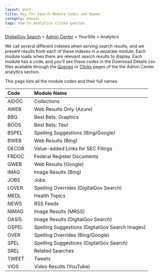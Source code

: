 ```yaml
---
layout: post
title: Key for Search Module Codes and Names
category: manual
tags: how-to analytics clicks queries
---
```


[DigitalGov Search](/index.html) > [Admin Center](https://search.usa.gov/sites/) > YourSite > Analytics

We call several different indexes when serving search results, and we present results from each of these indexes in a separate module. Each module loads when there are relevant search results to display. Each module has a code, and you'll see these codes in the Download Details csv files available through the [Queries](/manual/queries.html) or [Clicks](/manual/clicks.html) pages of the the Admin Center analytics section. 

This page lists all the module codes and their full names. 

| Code    | Module Name | 
| :------------ | :---------------------------------- |
| AIDOC&nbsp;&nbsp;&nbsp;&nbsp;&nbsp; | Collections |
| AWEB  | Web Results Only (Azure) |
| BBG   | Best Bets: Graphics |
| BOOS  | Best Bets: Text |
| BSPEL | Spelling Suggestions (Bing/Google) |
| BWEB  | Web Results (Bing) |
| DECOR | Value-added Links for SEC Filings |
| FRDOC | Federal Register Documents |
| GWEB  | Web Results (Google) |
| IMAG  | Image Results (Bing) |
| JOBS  | Jobs |
| LOVER | Spelling Overrides (DigitalGov Search) |
| MEDL  | Health Topics |
| NEWS  | RSS Feeds |
| NIMAG | Image Results (MRSS) |
| OASIS | Image Results (DigitalGov Search) |
| OSPEL | Spelling Suggestions (DigitalGov Search Images) |
| OVER  | Spelling Overrides (Bing/Google) |
| SPEL  | Spelling Suggestions (DigitalGov Search) |
| SREL  | Related Searches |
| TWEET | Tweets |
| VIDS  | Video Results (YouTube) |